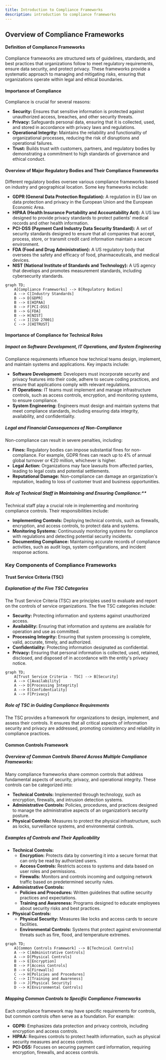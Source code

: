 ```yaml
---
title: Introduction to Compliance Frameworks
description: introduction to compliance frameworks
---
```



## Overview of Compliance Frameworks

#### Definition of Compliance Frameworks

Compliance frameworks are structured sets of guidelines, standards, and best practices that organizations follow to meet regulatory requirements, ensure data security, and protect privacy. These frameworks provide a systematic approach to managing and mitigating risks, ensuring that organizations operate within legal and ethical boundaries.

#### Importance of Compliance

Compliance is crucial for several reasons:

- **Security:** Ensures that sensitive information is protected against unauthorized access, breaches, and other security threats.
- **Privacy:** Safeguards personal data, ensuring that it is collected, used, and stored in accordance with privacy laws and regulations.
- **Operational Integrity:** Maintains the reliability and functionality of organizational processes, reducing the risk of disruptions and operational failures.
- **Trust:** Builds trust with customers, partners, and regulatory bodies by demonstrating a commitment to high standards of governance and ethical conduct.

#### Overview of Major Regulatory Bodies and Their Compliance Frameworks

Different regulatory bodies oversee various compliance frameworks based on industry and geographical location. Some key frameworks include:

- **GDPR (General Data Protection Regulation):** A regulation in EU law on data protection and privacy in the European Union and the European Economic Area.
- **HIPAA (Health Insurance Portability and Accountability Act):** A US law designed to provide privacy standards to protect patients' medical records and other health information.
- **PCI-DSS (Payment Card Industry Data Security Standard):** A set of security standards designed to ensure that all companies that accept, process, store, or transmit credit card information maintain a secure environment.
- **FDA (Food and Drug Administration):** A US regulatory body that oversees the safety and efficacy of food, pharmaceuticals, and medical devices.
- **NIST (National Institute of Standards and Technology):** A US agency that develops and promotes measurement standards, including cybersecurity standards.

```mermaid
graph TD;
    A[Compliance Frameworks] --> B[Regulatory Bodies]
    A --> C[Industry Standards]
    B --> D[GDPR]
    B --> E[HIPAA]
    B --> F[PCI-DSS]
    B --> G[FDA]
    B --> H[NIST]
    C --> I[ISO 27001]
    C --> J[HITRUST]
```

#### Importance of Compliance for Technical Roles

##### Impact on Software Development, IT Operations, and System Engineering

Compliance requirements influence how technical teams design, implement, and maintain systems and applications. Key impacts include:

- **Software Development:** Developers must incorporate security and privacy features into their code, adhere to secure coding practices, and ensure that applications comply with relevant regulations.
- **IT Operations:** IT teams must implement and manage infrastructure controls, such as access controls, encryption, and monitoring systems, to ensure compliance.
- **System Engineering:** Engineers must design and maintain systems that meet compliance standards, including ensuring data integrity, availability, and confidentiality.

##### Legal and Financial Consequences of Non-Compliance

Non-compliance can result in severe penalties, including:

- **Fines:** Regulatory bodies can impose substantial fines for non-compliance. For example, GDPR fines can reach up to 4% of annual global turnover or €20 million, whichever is higher.
- **Legal Action:** Organizations may face lawsuits from affected parties, leading to legal costs and potential settlements.
- **Reputational Damage:** Non-compliance can damage an organization's reputation, leading to loss of customer trust and business opportunities.

##### Role of Technical Staff in Maintaining and Ensuring Compliance:**
Technical staff play a crucial role in implementing and monitoring compliance controls. Their responsibilities include:
- **Implementing Controls:** Deploying technical controls, such as firewalls, encryption, and access controls, to protect data and systems.
- **Monitoring Systems:** Continuously monitoring systems for compliance with regulations and detecting potential security incidents.
- **Documenting Compliance:** Maintaining accurate records of compliance activities, such as audit logs, system configurations, and incident response actions.


### Key Components of Compliance Frameworks

#### Trust Service Criteria (TSC)

##### Explanation of the Five TSC Categories

The Trust Service Criteria (TSC) are principles used to evaluate and report on the controls of service organizations. The five TSC categories include:

- **Security:** Protecting information and systems against unauthorized access.
- **Availability:** Ensuring that information and systems are available for operation and use as committed.
- **Processing Integrity:** Ensuring that system processing is complete, valid, accurate, timely, and authorized.
- **Confidentiality:** Protecting information designated as confidential.
- **Privacy:** Ensuring that personal information is collected, used, retained, disclosed, and disposed of in accordance with the entity's privacy notice.

```mermaid
graph TD;
    A[Trust Service Criteria - TSC] --> B[Security]
    A --> C[Availability]
    A --> D[Processing Integrity]
    A --> E[Confidentiality]
    A --> F[Privacy]
```

##### Role of TSC in Guiding Compliance Requirements
The TSC provides a framework for organizations to design, implement, and assess their controls. It ensures that all critical aspects of information security and privacy are addressed, promoting consistency and reliability in compliance practices.

#### Common Controls Framework

##### Overview of Common Controls Shared Across Multiple Compliance Frameworks:
Many compliance frameworks share common controls that address fundamental aspects of security, privacy, and operational integrity. These controls can be categorized into:

- **Technical Controls:** Implemented through technology, such as encryption, firewalls, and intrusion detection systems.
- **Administrative Controls:** Policies, procedures, and practices designed to manage the administrative aspects of an organization’s security posture.
- **Physical Controls:** Measures to protect the physical infrastructure, such as locks, surveillance systems, and environmental controls.

##### Examples of Controls and Their Applicability
- **Technical Controls:** 
  - **Encryption:** Protects data by converting it into a secure format that can only be read by authorized users.
  - **Access Controls:** Restricts access to systems and data based on user roles and permissions.
  - **Firewalls:** Monitors and controls incoming and outgoing network traffic based on predetermined security rules.
- **Administrative Controls:** 
  - **Policies and Procedures:** Written guidelines that outline security practices and expectations.
  - **Training and Awareness:** Programs designed to educate employees about security risks and best practices.
- **Physical Controls:** 
  - **Physical Security:** Measures like locks and access cards to secure facilities.
  - **Environmental Controls:** Systems that protect against environmental threats such as fire, flood, and temperature extremes.

```mermaid
graph TD;
    A[Common Controls Framework] --> B[Technical Controls]
    A --> C[Administrative Controls]
    A --> D[Physical Controls]
    B --> E[Encryption]
    B --> F[Access Controls]
    B --> G[Firewalls]
    C --> H[Policies and Procedures]
    C --> I[Training and Awareness]
    D --> J[Physical Security]
    D --> K[Environmental Controls]
```

##### Mapping Common Controls to Specific Compliance Frameworks
Each compliance framework may have specific requirements for controls, but common controls often serve as a foundation. For example:
- **GDPR:** Emphasizes data protection and privacy controls, including encryption and access controls.
- **HIPAA:** Requires controls to protect health information, such as physical security measures and access controls.
- **PCI-DSS:** Focuses on securing payment card information, requiring encryption, firewalls, and access controls.





